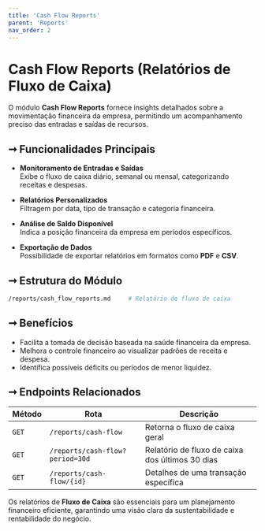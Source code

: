 ```yaml
---
title: 'Cash Flow Reports'
parent: 'Reports'
nav_order: 2
---
```


# **Cash Flow Reports (Relatórios de Fluxo de Caixa)**

O módulo **Cash Flow Reports** fornece insights detalhados sobre a movimentação financeira da empresa, permitindo um acompanhamento preciso das entradas e saídas de recursos.

## ➞ **Funcionalidades Principais**

- **Monitoramento de Entradas e Saídas**  
  Exibe o fluxo de caixa diário, semanal ou mensal, categorizando receitas e despesas.

- **Relatórios Personalizados**  
  Filtragem por data, tipo de transação e categoria financeira.

- **Análise de Saldo Disponível**  
  Indica a posição financeira da empresa em períodos específicos.

- **Exportação de Dados**  
  Possibilidade de exportar relatórios em formatos como **PDF** e **CSV**.

## ➞ **Estrutura do Módulo**

```bash
/reports/cash_flow_reports.md     # Relatório de fluxo de caixa
```

## ➞ **Benefícios**

- Facilita a tomada de decisão baseada na saúde financeira da empresa.  
- Melhora o controle financeiro ao visualizar padrões de receita e despesa.  
- Identifica possíveis déficits ou períodos de menor liquidez.

## ➞ **Endpoints Relacionados**

| Método  | Rota                              | Descrição |
|---------|----------------------------------|--------------------------------------------|
| `GET`   | `/reports/cash-flow`            | Retorna o fluxo de caixa geral |
| `GET`   | `/reports/cash-flow?period=30d` | Relatório de fluxo de caixa dos últimos 30 dias |
| `GET`   | `/reports/cash-flow/{id}`       | Detalhes de uma transação específica |

Os relatórios de **Fluxo de Caixa** são essenciais para um planejamento financeiro eficiente, garantindo uma visão clara da sustentabilidade e rentabilidade do negócio.